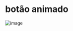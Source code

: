 # botão animado

![image](https://user-images.githubusercontent.com/109239825/185920764-6fc5c620-ea86-4ba2-bb48-fee7aff41c0b.png)
